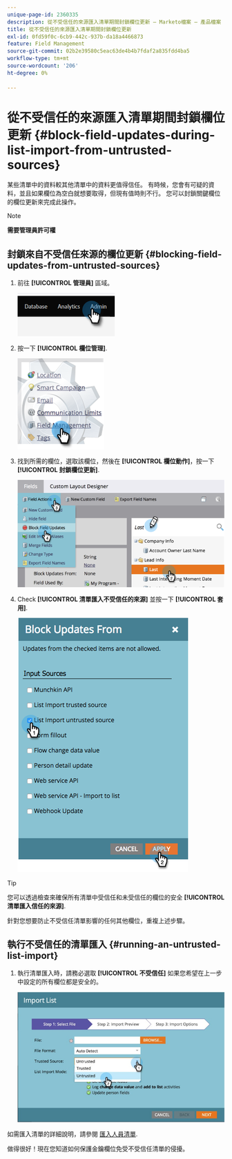 ```yaml
---
unique-page-id: 2360335
description: 從不受信任的來源匯入清單期間封鎖欄位更新 — Marketo檔案 — 產品檔案
title: 從不受信任的來源匯入清單期間封鎖欄位更新
exl-id: 0fd59f0c-6cb9-442c-937b-da18a4466873
feature: Field Management
source-git-commit: 02b2e39580c5eac63de4b4b7fdaf2a835fdd4ba5
workflow-type: tm+mt
source-wordcount: '206'
ht-degree: 0%

---
```


# 從不受信任的來源匯入清單期間封鎖欄位更新 {#block-field-updates-during-list-import-from-untrusted-sources}

某些清單中的資料較其他清單中的資料更值得信任。 有時候，您會有可疑的資料，並且如果欄位為空白就想要取得，但現有值時則不行。 您可以封鎖關鍵欄位的欄位更新來完成此操作。

>[!NOTE]
>
>**需要管理員許可權**

## 封鎖來自不受信任來源的欄位更新 {#blocking-field-updates-from-untrusted-sources}

1. 前往 **[!UICONTROL 管理員]** 區域。

   ![](assets/blocking-field-updates-from-untrusted-sources-1.png)

1. 按一下 **[!UICONTROL 欄位管理]**.

   ![](assets/blocking-field-updates-from-untrusted-sources-2.png)

1. 找到所需的欄位，選取該欄位，然後在 **[!UICONTROL 欄位動作]**，按一下 **[!UICONTROL 封鎖欄位更新]**.

   ![](assets/blocking-field-updates-from-untrusted-sources-3.png)

1. Check **[!UICONTROL 清單匯入不受信任的來源]** 並按一下 **[!UICONTROL 套用]**.

   ![](assets/blocking-field-updates-from-untrusted-sources-4.png)

>[!TIP]
>
>您可以透過檢查來確保所有清單中受信任和未受信任的欄位的安全 **[!UICONTROL 清單匯入信任的來源]**.

針對您想要防止不受信任清單影響的任何其他欄位，重複上述步驟。

## 執行不受信任的清單匯入 {#running-an-untrusted-list-import}

1. 執行清單匯入時，請務必選取 **[!UICONTROL 不受信任]** 如果您希望在上一步中設定的所有欄位都是安全的。

   ![](assets/blocking-field-updates-from-untrusted-sources-5.png)

如需匯入清單的詳細說明，請參閱 [匯入人員清單](/help/marketo/getting-started/quick-wins/import-a-list-of-people.md).

做得很好！現在您知道如何保護金鑰欄位免受不受信任清單的侵擾。
